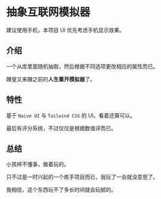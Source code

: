 # 抽象互联网模拟器

建议使用手机，本项目 UI 优先考虑手机显示效果。

## 介绍

一个从库里面随机抽取，然后根据不同选项更改相应的属性而已。

蹭皇又来蹭之前的**人生重开模拟器**了。

## 特性

基于 `Naive UI` 与 `Tailwind CSS` 的 UI，看着还算可以。

最后有评分系统，不过仅仅是根据数值评而已。

## 总结

小孩梓不懂事，做着玩的。

只不过是一时兴起的一个练手项目而已，我玩了一会就没意思了。

我相信，这个东西玩不了多长时间就会玩腻的。


